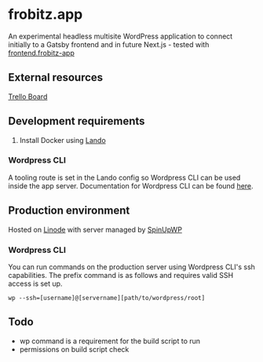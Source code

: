 # frobitz.app

An experimental headless multisite WordPress application to connect initially to a Gatsby frontend and in future Next.js - tested with [frontend.frobitz-app](https://trello.com/b/gvtLZCkf/frobitzapp)

## External resources

[Trello Board](https://trello.com/b/XOKuPrBX/frobitzapp)

## Development requirements

1. Install Docker using [Lando](https://lando.dev/download)

### Wordpress CLI

A tooling route is set in the Lando config so Wordpress CLI can be used inside the app server. Documentation for Wordpress CLI can be found [here](https://make.wordpress.org/cli/handbook/).

## Production environment

Hosted on [Linode](https://www.linode.com) with server managed by [SpinUpWP](https://spinupwp.app)

### Wordpress CLI

You can run commands on the production server using Wordpress CLI's ssh capabilities. The prefix command is as follows and requires valid SSH access is set up.

```
wp --ssh=[username]@[servername][path/to/wordpress/root]
```

## Todo

- wp command is a requirement for the build script to run
- permissions on build script check
